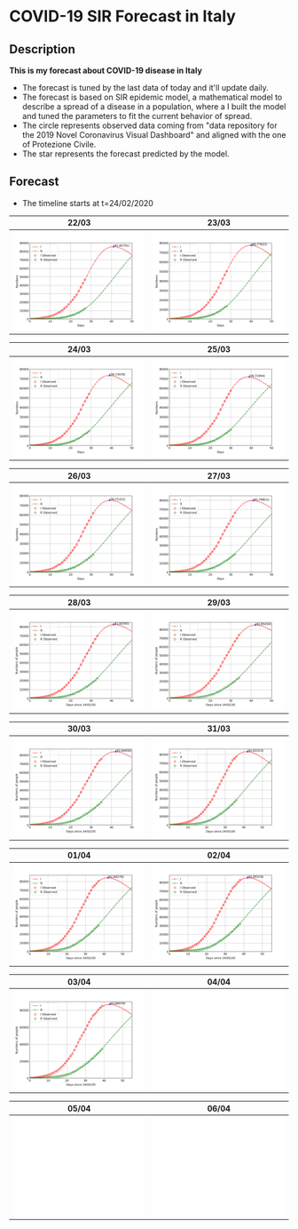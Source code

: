 # COVID-19 SIR Forecast in Italy

## Description

**This is my forecast about COVID-19 disease in Italy**
- The forecast is tuned by the last data of today and it'll update daily.
- The forecast is based on SIR epidemic model, a mathematical model to describe a spread of a disease in a population, where a I built the model and tuned the parameters to fit the current behavior of spread.
- The circle represents observed data coming from "data repository for the 2019 Novel Coronavirus Visual Dashboard" and aligned with the one of Protezione Civile.
- The star represents the forecast predicted by the model.

## Forecast
- The timeline starts at t=24/02/2020

22/03|23/03
------------ | -------------
![forecast](/forecast/COVID_forecast_22_03.png) |![forecast](/forecast/COVID_forecast_23_03.png)

24/03|25/03
------------ | -------------
![forecast](/forecast/COVID_forecast_24_03.png)| ![forecast](/forecast/COVID_forecast_25_03.png)| 

26/03|27/03
------------ | -------------
![forecast](/forecast/COVID_forecast_26_03.png)| ![forecast](/forecast/COVID_forecast_27_03.png)| 

28/03|29/03
------------ | -------------
![forecast](/forecast/COVID_forecast_28_03.png)|  ![forecast](/forecast/COVID_forecast_29_03.png)| 

30/03|31/03
------------ | -------------
![forecast](/forecast/COVID_forecast_30_03.png)|  ![forecast](/forecast/COVID_forecast_31_03.png)| 

01/04|02/04
------------ | -------------
![forecast](/forecast/COVID_forecast_01_04.png)|  ![forecast](/forecast/COVID_forecast_02_04.png)| 

03/04|04/04
------------ | -------------
![forecast](/forecast/COVID_forecast_03_04.png)|  ![forecast](/forecast/white_frame.png)| 

05/04|06/04
------------ | -------------
![forecast](/forecast/white_frame.png)|  ![forecast](/forecast/white_frame.png)| 